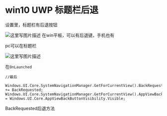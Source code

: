# win10 UWP 标题栏后退

设置里，标题栏有后退按钮

![这里写图片描述](http://img.blog.csdn.net/20160201125801185)
在win平板，可以有后退键，手机也有

pc可以在标题栏


![这里写图片描述](http://img.blog.csdn.net/20160201130404911)

在`OnLaunched`

```
//最后
     Windows.UI.Core.SystemNavigationManager.GetForCurrentView().BackRequested += BackRequested;       Windows.UI.Core.SystemNavigationManager.GetForCurrentView().AppViewBackButtonVisibility = Windows.UI.Core.AppViewBackButtonVisibility.Visible;

```
BackRequested后退方法